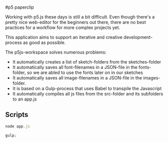 #p5 paperclip

[logo]: logo.png 'Logo Title Text 2'

Working with p5.js these days is still a bit difficult. Even though there's a pretty nice web-editor for the beginners out there, there are no best practices for a workflow for more complex projects yet.

This application aims to support an iterative and creative development-process as good as possible.

The p5js-workspace solves numerous problems:

-   It automatically creates a list of sketch-folders from the sketches-folder
-   It automatically saves all font-filenames in a JSON-file in the fonts-folder, so we are abled to use the fonts later on in our sketches
-   It automatically saves all image-filenames in a JSON-file in the images-folder.
-   It is based on a Gulp-process that uses Babel to transpile the Javascript
-   It automatically compiles all js files from the src-folder and its subfolders to an app.js

## Scripts

```js
node app.js
```

```js
gulp;
```

